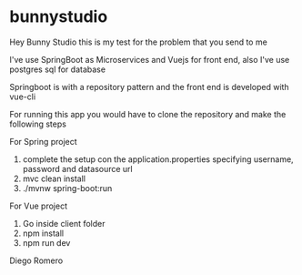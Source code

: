 # bunnystudio


Hey Bunny Studio this is my test for the problem that you send to me

I've use SpringBoot as Microservices and Vuejs for front end, also I've use postgres sql for database

Springboot is with a repository pattern and the front end is developed with vue-cli

For running this app you would have to clone the repository and make the following steps

For Spring project

1) complete the setup con the application.properties specifying username, password and datasource url
2) mvc clean install
3) ./mvnw spring-boot:run

For Vue project

1) Go inside client folder
2) npm install
3) npm run dev


Diego Romero
